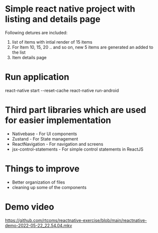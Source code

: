 # Simple react native project with listing and details page

Following detures are included:

1) list of items with intial render of 15 items
2) For Item 10, 15, 20 .. and so on, new 5 items are generated an added to the list
3) Item details page

# Run application
react-native start --reset-cache
react-native run-android

# Third part libraries which are used for easier implementation

* Nativebase - For UI components
* Zustand - For State management
* ReactNavigation - For navigation and screens
* jsx-control-statements - For simple control statements in ReactJS

# Things to improve
* Better organization of files
* cleaning up some of the components

# Demo video

https://github.com/rtcoms/reactnative-exercise/blob/main/reactnative-demo-2022-05-22_22.54.04.mkv

